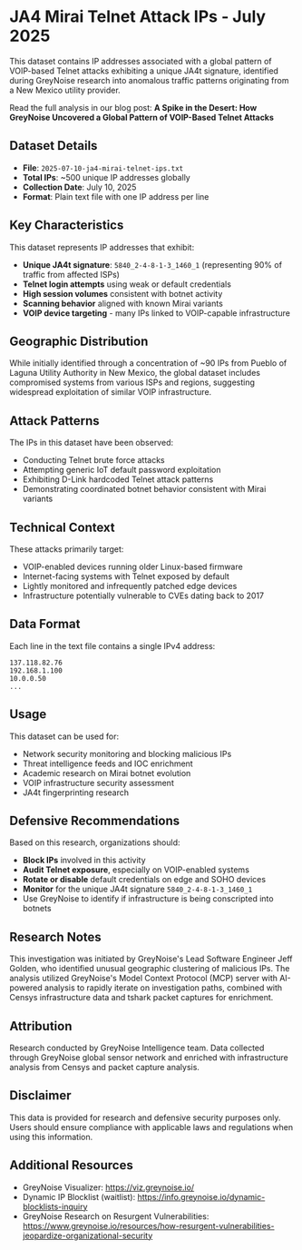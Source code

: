 # JA4 Mirai Telnet Attack IPs - July 2025

This dataset contains IP addresses associated with a global pattern of VOIP-based Telnet attacks exhibiting a unique JA4t signature, identified during GreyNoise research into anomalous traffic patterns originating from a New Mexico utility provider.

Read the full analysis in our blog post: **A Spike in the Desert: How GreyNoise Uncovered a Global Pattern of VOIP-Based Telnet Attacks**

## Dataset Details

- **File**: `2025-07-10-ja4-mirai-telnet-ips.txt`
- **Total IPs**: ~500 unique IP addresses globally
- **Collection Date**: July 10, 2025
- **Format**: Plain text file with one IP address per line

## Key Characteristics

This dataset represents IP addresses that exhibit:
- **Unique JA4t signature**: `5840_2-4-8-1-3_1460_1` (representing 90% of traffic from affected ISPs)
- **Telnet login attempts** using weak or default credentials
- **High session volumes** consistent with botnet activity
- **Scanning behavior** aligned with known Mirai variants
- **VOIP device targeting** - many IPs linked to VOIP-capable infrastructure

## Geographic Distribution

While initially identified through a concentration of ~90 IPs from Pueblo of Laguna Utility Authority in New Mexico, the global dataset includes compromised systems from various ISPs and regions, suggesting widespread exploitation of similar VOIP infrastructure.

## Attack Patterns

The IPs in this dataset have been observed:
- Conducting Telnet brute force attacks
- Attempting generic IoT default password exploitation
- Exhibiting D-Link hardcoded Telnet attack patterns
- Demonstrating coordinated botnet behavior consistent with Mirai variants

## Technical Context

These attacks primarily target:
- VOIP-enabled devices running older Linux-based firmware
- Internet-facing systems with Telnet exposed by default
- Lightly monitored and infrequently patched edge devices
- Infrastructure potentially vulnerable to CVEs dating back to 2017

## Data Format

Each line in the text file contains a single IPv4 address:

```
137.118.82.76
192.168.1.100
10.0.0.50
...
```

## Usage

This dataset can be used for:
- Network security monitoring and blocking malicious IPs
- Threat intelligence feeds and IOC enrichment
- Academic research on Mirai botnet evolution
- VOIP infrastructure security assessment
- JA4t fingerprinting research

## Defensive Recommendations

Based on this research, organizations should:
- **Block IPs** involved in this activity
- **Audit Telnet exposure**, especially on VOIP-enabled systems
- **Rotate or disable** default credentials on edge and SOHO devices
- **Monitor** for the unique JA4t signature `5840_2-4-8-1-3_1460_1`
- Use GreyNoise to identify if infrastructure is being conscripted into botnets

## Research Notes

This investigation was initiated by GreyNoise's Lead Software Engineer Jeff Golden, who identified unusual geographic clustering of malicious IPs. The analysis utilized GreyNoise's Model Context Protocol (MCP) server with AI-powered analysis to rapidly iterate on investigation paths, combined with Censys infrastructure data and tshark packet captures for enrichment.

## Attribution

Research conducted by GreyNoise Intelligence team. Data collected through GreyNoise global sensor network and enriched with infrastructure analysis from Censys and packet capture analysis.

## Disclaimer

This data is provided for research and defensive security purposes only. Users should ensure compliance with applicable laws and regulations when using this information.

## Additional Resources

- GreyNoise Visualizer: https://viz.greynoise.io/
- Dynamic IP Blocklist (waitlist): https://info.greynoise.io/dynamic-blocklists-inquiry
- GreyNoise Research on Resurgent Vulnerabilities: https://www.greynoise.io/resources/how-resurgent-vulnerabilities-jeopardize-organizational-security